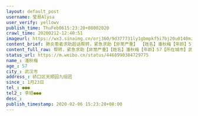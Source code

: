 ```yaml
---
layout: default_post
username: 莹哥Alysa
user_verify: yellowv
publish_time: ThuFeb0615:23:20+08002020
crawl_time: 20200212-12:40:51
imageurl: https://wx3.sinaimg.cn/orj360/9d377731ly1gbmpkf5i7bj20u0140mzl.jpg,https://wx2.sinaimg.cn/orj360/9d377731ly1gbmpkfeqr2j20qo0zk40c.jpg,https://wx4.sinaimg.cn/orj360/9d377731ly1gbmpkeu9b4j20qo0mejtc.jpg,https://wx4.sinaimg.cn/orj360/9d377731ly1gbmpkfufdqj20qs1bltbg.jpg
content_brief: 肺炎患者求助超话帮转，紧急求助【非常严重】 【姓名】潘秋梅【年龄】57【所在城市】武汉市【所在小区、社区】硚口区天顺园九组团【患病时间】1月23日【联系方式】●●●【其他紧急联系人】李顺●●● 【病情描述] 我母亲，1月23日发病，咳嗽白痰，发冷，乏力。起初以为是支气 ...全文
content_full_raw: 帮转，紧急求助【非常严重】【姓名】潘秋梅【年龄】57【所在城市】武汉市【所在小区、社区】硚口区天顺园九组团【患病时间】1月23日【联系方式】●●●【其他紧急联系人】李顺●●●【病情描述]我母亲，1月23日发病，咳嗽白痰，发冷，乏力。起初以为是支气管炎，感冒。1月30日出现呼吸困难，开始在家吸氧，没有胃口吃不下。2月3日拍的CT显示双肺磨玻璃出影。并且高烧39.5直今不退，血氧饱和度89.医生说已属于中度患者了，要尽快住院，家人已急疯。我母亲常年有支气管炎，肠胃炎，吃奥司他韦和阿比多尔片就呕吐，完全无法进食。已做了核酸检测，阳性。情况非常严重！！！！哈尔滨
status_url: https://m.weibo.cn/status/4468990384729775
name_: 潘秋梅
age_: 57
city_: 武汉市
address_: 硚口区天顺园九组团
since_: 1月23日
tel_: ●●●
tel2_: 李顺●●●
desc_: 
publish_timestamp: 2020-02-06 15:23:20+08:00
---
```

